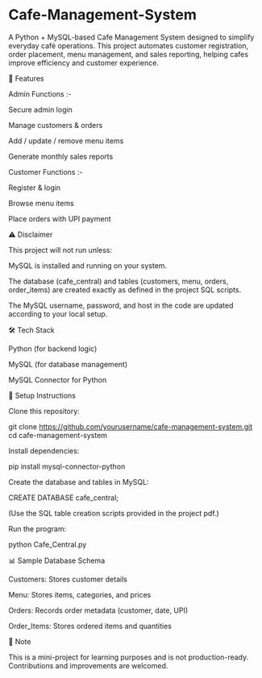 # Cafe-Management-System
A Python + MySQL-based Cafe Management System designed to simplify everyday café operations. This project automates customer registration, order placement, menu management, and sales reporting, helping cafes improve efficiency and customer experience.

🚀 Features

Admin Functions :-

Secure admin login

Manage customers & orders

Add / update / remove menu items

Generate monthly sales reports

Customer Functions :-

Register & login

Browse menu items

Place orders with UPI payment

⚠️ Disclaimer

This project will not run unless:

MySQL is installed and running on your system.

The database (cafe_central) and tables (customers, menu, orders, order_items) are created exactly as defined in the project SQL scripts.

The MySQL username, password, and host in the code are updated according to your local setup.

🛠️ Tech Stack

Python (for backend logic)

MySQL (for database management)

MySQL Connector for Python


📂 Setup Instructions

Clone this repository:

git clone https://github.com/yourusername/cafe-management-system.git
cd cafe-management-system


Install dependencies:

pip install mysql-connector-python


Create the database and tables in MySQL:

CREATE DATABASE cafe_central;


(Use the SQL table creation scripts provided in the project pdf.)

Run the program:

python Cafe_Central.py

📊 Sample Database Schema

Customers: Stores customer details

Menu: Stores items, categories, and prices

Orders: Records order metadata (customer, date, UPI)

Order_Items: Stores ordered items and quantities

📌 Note

This is a mini-project for learning purposes and is not production-ready. Contributions and improvements are welcomed.
